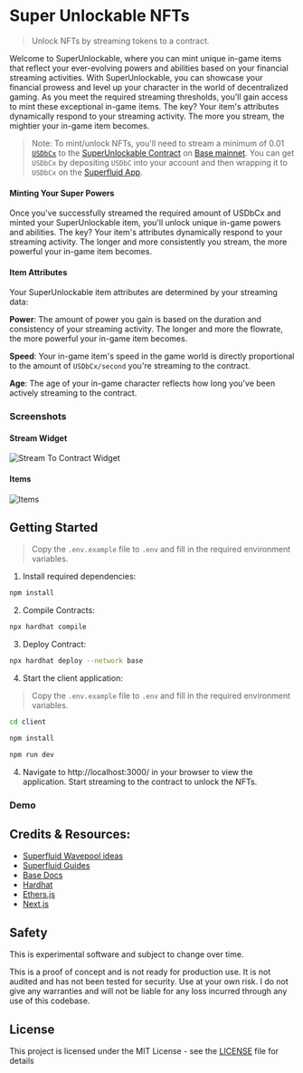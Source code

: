 # Super Unlockable NFTs

> Unlock NFTs by streaming tokens to a contract.

Welcome to SuperUnlockable, where you can mint unique in-game items that reflect your ever-evolving powers and abilities based on your financial streaming activities. With SuperUnlockable, you can showcase your financial prowess and level up your character in the world of decentralized gaming. As you meet the required streaming thresholds, you'll gain access to mint these exceptional in-game items. The key? Your item's attributes dynamically respond to your streaming activity. The more you stream, the mightier your in-game item becomes.

> Note: To mint/unlock NFTs, you'll need to stream a minimum of 0.01 [`USDbCx`](https://basescan.org/token/0x4db26c973fae52f43bd96a8776c2bf1b0dc29556) to the [SuperUnlockable Contract](https://basescan.org/address/0xdaf74831881645fd64cab0673f4b8b79c36d232d) on [Base mainnet](https://base.org). You can get `USDbCx` by depositing `USDbC` into your account and then wrapping it to `USDbCx` on the [Superfluid App](https://app.superfluid.finance/wrap).

#### Minting Your Super Powers

Once you've successfully streamed the required amount of USDbCx and minted your SuperUnlockable item, you'll unlock unique in-game powers and abilities. The key? Your item's attributes dynamically respond to your streaming activity. The longer and more consistently you stream, the more powerful your in-game item becomes.

#### Item Attributes

Your SuperUnlockable item attributes are determined by your streaming data:

**Power**: The amount of power you gain is based on the duration and consistency of your streaming activity. The longer and more the flowrate, the more powerful your in-game item becomes.

**Speed**: Your in-game item's speed in the game world is directly proportional to the amount of `USDbCx/second` you're streaming to the contract.

**Age**: The age of your in-game character reflects how long you've been actively streaming to the contract.

### Screenshots

#### Stream Widget

![Stream To Contract Widget](https://github.com/Salmandabbakuti/super-unlockable-nfts/assets/29351207/32060284-d5a0-4d61-b58e-64019397b4b5)

#### Items

![Items](https://github.com/Salmandabbakuti/super-unlockable-nfts/assets/29351207/7d6c464a-f8f6-491a-ad5d-59fb37e1f8f4)

## Getting Started

> Copy the `.env.example` file to `.env` and fill in the required environment variables.

1. Install required dependencies:

```bash
npm install
```

2. Compile Contracts:

```bash
npx hardhat compile
```

3. Deploy Contract:

```bash
npx hardhat deploy --network base
```

4. Start the client application:

> Copy the `.env.example` file to `.env` and fill in the required environment variables.

```bash
cd client

npm install

npm run dev
```

4. Navigate to http://localhost:3000/ in your browser to view the application. Start streaming to the contract to unlock the NFTs.

### Demo

## Credits & Resources:

- [Superfluid Wavepool ideas](https://superfluidhq.notion.site/Superfluid-Wave-Project-Ideas-7e8c792758004bd2ae452d1f9810cc58)
- [Superfluid Guides](https://docs.superfluid.finance/superfluid/resources/integration-guides)
- [Base Docs](https://docs.base.org/)
- [Hardhat](https://hardhat.org/getting-started/)
- [Ethers.js](https://docs.ethers.io/v5/)
- [Next.js](https://nextjs.org/docs/getting-started)

## Safety

This is experimental software and subject to change over time.

This is a proof of concept and is not ready for production use. It is not audited and has not been tested for security. Use at your own risk.
I do not give any warranties and will not be liable for any loss incurred through any use of this codebase.

## License

This project is licensed under the MIT License - see the [LICENSE](LICENSE) file for details
